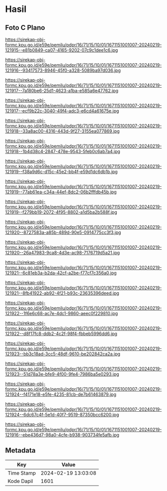 # Hasil

## Foto C Plano

https://sirekap-obj-formc.kpu.go.id/e59e/pemilu/pdpr/16/71/15/10/01/1671151001007-20240219-121915--e81b0849-ca07-4165-9202-07c9c1dee1c6.jpg

https://sirekap-obj-formc.kpu.go.id/e59e/pemilu/pdpr/16/71/15/10/01/1671151001007-20240219-121916--93417573-8946-45f0-a328-5089ba97d036.jpg

https://sirekap-obj-formc.kpu.go.id/e59e/pemilu/pdpr/16/71/15/10/01/1671151001007-20240219-121917--7a180be6-25d1-4623-a1ba-e585a6e47762.jpg

https://sirekap-obj-formc.kpu.go.id/e59e/pemilu/pdpr/16/71/15/10/01/1671151001007-20240219-121917--ecf9b22c-3040-49f4-adc3-e6cd4a61675e.jpg

https://sirekap-obj-formc.kpu.go.id/e59e/pemilu/pdpr/16/71/15/10/01/1671151001007-20240219-121918--33a8ac00-4316-443d-9f27-3155ea077869.jpg

https://sirekap-obj-formc.kpu.go.id/e59e/pemilu/pdpr/16/71/15/10/01/1671151001007-20240219-121918--1b4d38c4-2847-478e-9543-5feb0c6ab7a4.jpg

https://sirekap-obj-formc.kpu.go.id/e59e/pemilu/pdpr/16/71/15/10/01/1671151001007-20240219-121919--f38a9d6c-d15c-45e2-bb4f-e59d1dc6db1b.jpg

https://sirekap-obj-formc.kpu.go.id/e59e/pemilu/pdpr/16/71/15/10/01/1671151001007-20240219-121919--77ab61ea-c34a-44ef-8dc2-06b2fffdb45b.jpg

https://sirekap-obj-formc.kpu.go.id/e59e/pemilu/pdpr/16/71/15/10/01/1671151001007-20240219-121919--f279bb19-2072-4f95-8802-a1d5ba2b588f.jpg

https://sirekap-obj-formc.kpu.go.id/e59e/pemilu/pdpr/16/71/15/10/01/1671151001007-20240219-121920--8727583a-a85b-489d-90e5-0914775cc3f3.jpg

https://sirekap-obj-formc.kpu.go.id/e59e/pemilu/pdpr/16/71/15/10/01/1671151001007-20240219-121920--26a47983-9ca8-4d3e-ac98-7176719d5a21.jpg

https://sirekap-obj-formc.kpu.go.id/e59e/pemilu/pdpr/16/71/15/10/01/1671151001007-20240219-121921--6c81eb3a-b2da-42cf-a2be-f77cf7c356a0.jpg

https://sirekap-obj-formc.kpu.go.id/e59e/pemilu/pdpr/16/71/15/10/01/1671151001007-20240219-121921--8fb41922-ab92-4f21-b93c-23635396deed.jpg

https://sirekap-obj-formc.kpu.go.id/e59e/pemilu/pdpr/16/71/15/10/01/1671151001007-20240219-121922--1f6e6c68-ac7e-4dc1-9860-aeec0f229810.jpg

https://sirekap-obj-formc.kpu.go.id/e59e/pemilu/pdpr/16/71/15/10/01/1671151001007-20240219-121922--d8f17fc8-ddb2-4c2f-98f4-fbbeb5996dd6.jpg

https://sirekap-obj-formc.kpu.go.id/e59e/pemilu/pdpr/16/71/15/10/01/1671151001007-20240219-121923--bb3c18ad-3cc5-48df-9610-be202842ca2a.jpg

https://sirekap-obj-formc.kpu.go.id/e59e/pemilu/pdpr/16/71/15/10/01/1671151001007-20240219-121923--51d78a3e-bfe9-4f00-9fe4-7986ba5e0293.jpg

https://sirekap-obj-formc.kpu.go.id/e59e/pemilu/pdpr/16/71/15/10/01/1671151001007-20240219-121924--f4171e18-e5fe-4235-81cb-de7b61463879.jpg

https://sirekap-obj-formc.kpu.go.id/e59e/pemilu/pdpr/16/71/15/10/01/1671151001007-20240219-121924--6dc67c4f-5e1d-40f7-9519-87350bcc6200.jpg

https://sirekap-obj-formc.kpu.go.id/e59e/pemilu/pdpr/16/71/15/10/01/1671151001007-20240219-121916--ebe436d7-98a0-4cfe-b938-903734fe5afb.jpg


## Metadata

| Key        | Value               |
| ---------- | ------------------- |
| Time Stamp | 2024-02-19 13:03:08 |
| Kode Dapil | 1601                |



